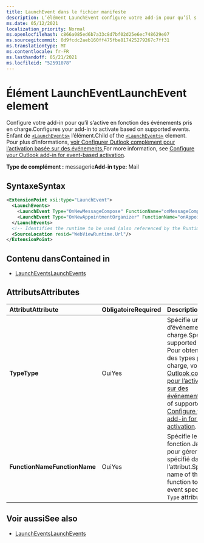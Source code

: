 ```yaml
---
title: LaunchEvent dans le fichier manifeste
description: L’élément LaunchEvent configure votre add-in pour qu’il s’active en fonction des événements pris en charge.
ms.date: 05/12/2021
localization_priority: Normal
ms.openlocfilehash: c866a085ed6b7a33c8d7bf02d25e6ec748629e07
ms.sourcegitcommit: 0d9fcdc2aeb160ff475fbe817425279267c7ff31
ms.translationtype: MT
ms.contentlocale: fr-FR
ms.lasthandoff: 05/21/2021
ms.locfileid: "52591078"
---
```

# <a name="launchevent-element"></a><span data-ttu-id="9290a-103">Élément LaunchEvent</span><span class="sxs-lookup"><span data-stu-id="9290a-103">LaunchEvent element</span></span>

<span data-ttu-id="9290a-104">Configure votre add-in pour qu’il s’active en fonction des événements pris en charge.</span><span class="sxs-lookup"><span data-stu-id="9290a-104">Configures your add-in to activate based on supported events.</span></span> <span data-ttu-id="9290a-105">Enfant de [`<LaunchEvents>`](launchevents.md) l’élément.</span><span class="sxs-lookup"><span data-stu-id="9290a-105">Child of the [`<LaunchEvents>`](launchevents.md) element.</span></span> <span data-ttu-id="9290a-106">Pour plus d’informations, [voir Configurer Outlook complément pour l’activation basée sur des événements.](../../outlook/autolaunch.md)</span><span class="sxs-lookup"><span data-stu-id="9290a-106">For more information, see [Configure your Outlook add-in for event-based activation](../../outlook/autolaunch.md).</span></span>

<span data-ttu-id="9290a-107">**Type de complément :** messagerie</span><span class="sxs-lookup"><span data-stu-id="9290a-107">**Add-in type:** Mail</span></span>

## <a name="syntax"></a><span data-ttu-id="9290a-108">Syntaxe</span><span class="sxs-lookup"><span data-stu-id="9290a-108">Syntax</span></span>

```XML
<ExtensionPoint xsi:type="LaunchEvent">
  <LaunchEvents>
    <LaunchEvent Type="OnNewMessageCompose" FunctionName="onMessageComposeHandler"/>
    <LaunchEvent Type="OnNewAppointmentOrganizer" FunctionName="onAppointmentComposeHandler"/>
  </LaunchEvents>
  <!-- Identifies the runtime to be used (also referenced by the Runtime element). -->
  <SourceLocation resid="WebViewRuntime.Url"/>
</ExtensionPoint>
```

## <a name="contained-in"></a><span data-ttu-id="9290a-109">Contenu dans</span><span class="sxs-lookup"><span data-stu-id="9290a-109">Contained in</span></span>

- [<span data-ttu-id="9290a-110">LaunchEvents</span><span class="sxs-lookup"><span data-stu-id="9290a-110">LaunchEvents</span></span>](launchevents.md)

## <a name="attributes"></a><span data-ttu-id="9290a-111">Attributs</span><span class="sxs-lookup"><span data-stu-id="9290a-111">Attributes</span></span>

|  <span data-ttu-id="9290a-112">Attribut</span><span class="sxs-lookup"><span data-stu-id="9290a-112">Attribute</span></span>  |  <span data-ttu-id="9290a-113">Obligatoire</span><span class="sxs-lookup"><span data-stu-id="9290a-113">Required</span></span>  |  <span data-ttu-id="9290a-114">Description</span><span class="sxs-lookup"><span data-stu-id="9290a-114">Description</span></span>  |
|:-----|:-----|:-----|
|  <span data-ttu-id="9290a-115">**Type**</span><span class="sxs-lookup"><span data-stu-id="9290a-115">**Type**</span></span>  |  <span data-ttu-id="9290a-116">Oui</span><span class="sxs-lookup"><span data-stu-id="9290a-116">Yes</span></span>  | <span data-ttu-id="9290a-117">Spécifie un type d’événement pris en charge.</span><span class="sxs-lookup"><span data-stu-id="9290a-117">Specifies a supported event type.</span></span> <span data-ttu-id="9290a-118">Pour obtenir l’ensemble des types pris en charge, voir [Configurer Outlook complément pour l’activation basée sur des événements.](../../outlook/autolaunch.md#supported-events)</span><span class="sxs-lookup"><span data-stu-id="9290a-118">For the set of supported types, see [Configure your Outlook add-in for event-based activation](../../outlook/autolaunch.md#supported-events).</span></span> |
|  <span data-ttu-id="9290a-119">**FunctionName**</span><span class="sxs-lookup"><span data-stu-id="9290a-119">**FunctionName**</span></span>  |  <span data-ttu-id="9290a-120">Oui</span><span class="sxs-lookup"><span data-stu-id="9290a-120">Yes</span></span>  | <span data-ttu-id="9290a-121">Spécifie le nom de la fonction JavaScript pour gérer l’événement spécifié dans `Type` l’attribut.</span><span class="sxs-lookup"><span data-stu-id="9290a-121">Specifies the name of the JavaScript function to handle the event specified in the `Type` attribute.</span></span> |

## <a name="see-also"></a><span data-ttu-id="9290a-122">Voir aussi</span><span class="sxs-lookup"><span data-stu-id="9290a-122">See also</span></span>

- [<span data-ttu-id="9290a-123">LaunchEvents</span><span class="sxs-lookup"><span data-stu-id="9290a-123">LaunchEvents</span></span>](launchevents.md)
